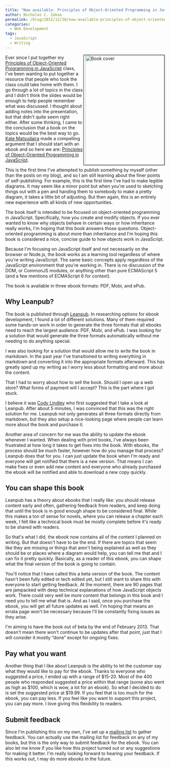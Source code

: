 ```yaml
---
title: "Now available: Principles of Object-Oriented Programming in JavaScript (beta)"
author: Nicholas C. Zakas
permalink: /blog/2012/12/18/now-available-principles-of-object-oriented-programming-in-javascript-beta/
categories:
  - Web Development
tags:
  - JavaScript
  - Writing
---
```

<a href="http://leanpub.com/oopinjavascript" style="float:right; border: 1px solid black;padding-left: 5px"><img src="/images/posts/2012/12/title_page.png" alt="Book cover" width="250" height="346" /></a>Ever since I put together my [Principles of Object-Oriented Programming in JavaScript][1] class, I've been wanting to put together a resource that people who took the class could take home with them. I go through a lot of topics in the class and I didn't think the slides would be enough to help people remember what was discussed. I thought about adding notes into the presentation, but that didn't quite seem right either. After some thinking, I came to the conclusion that a book on the topics would be the best way to go. [Kate Matsudaira][2] made a compelling argument that I should start with an ebook and so here we are: [Principles of Object-Oriented Programming in JavaScript][3].

This is the first time I've attempted to publish something by myself (other than the posts on my blog), and so I am still learning about the finer points of self-publishing. For example, this is the first time I've had to make legible diagrams. It may seem like a minor point but when you're used to sketching things out with a pen and handing them to somebody to make a pretty diagram, it takes a little bit of adjusting. But then again, this is an entirely new experience with all kinds of new opportunities.

The book itself is intended to be focused on object-oriented programming in JavaScript. Specifically, how you create and modify objects. If you ever wanted to know why objects behave in certain ways or how inheritance really works, I'm hoping that this book answers those questions. Object-oriented programming is about more than inheritance and I'm hoping this book is considered a nice, concise guide to how objects work in JavaScript.

Because I'm focusing on JavaScript itself and not necessarily on the browser or Node.js, the book works as a learning tool regardless of where you're writing JavaScript. The same basic concepts apply regardless of the JavaScript environment that you're working in. There is no discussion of the DOM, or CommonJS modules, or anything other than pure ECMAScript 5 (and a few mentions of ECMAScript 6 for context).

The book is available in three ebook formats: PDF, Mobi, and ePub.

## Why Leanpub?

The book is published through [Leanpub][4]. In researching options for ebook development, I found a lot of different solutions. Many of them required some hands-on work in order to generate the three formats that all ebooks need to reach the largest audience: PDF, Mobi, and ePub. I was looking for a solution that would generate the three formats automatically without me needing to do anything special.

I was also looking for a solution that would allow me to write the book in markdown. In the past year I've transitioned to writing everything in markdown and converting it into the appropriate formats afterward. This has greatly sped up my writing as I worry less about formatting and more about the content.

That I had to worry about how to sell the book. Should I open up a web store? What forms of payment will I accept? This is the part where I got stuck.

I believe it was [Cody Lindley][5] who first suggested that I take a look at Leanpub. After about 5 minutes, I was convinced that this was the right solution for me. Leanpub not only generates all three formats directly from markdown, but they also setup a nice-looking page where people can learn more about the book and purchase it.

Another area of concern for me was the ability to update the ebook whenever I wanted. When dealing with print books, I've always been frustrated at how long it takes to get fixes into the book. With ebooks, the process should be much faster, however how do you manage that process? Leanpub does that for you. I can just update the book when I'm ready and everyone will get notified that there is a new version. That means I can make fixes or even add new content and everyone who already purchased the ebook will be notified and able to download a new copy quickly.

## You can shape this book

Leanpub has a theory about ebooks that I really like: you should release content early and often, gathering feedback from readers, and keep doing that until the book is in good enough shape to be considered final. While this makes a ton of sense for novels, where you can release a chapter each week, I felt like a technical book must be mostly complete before it's ready to be shared with readers. 

So that's what I did, the ebook now contains all of the content I planned on writing. But that doesn't have to be the end. If there are topics that seem like they are missing or things that aren't being explained as well as they should be or places where a diagram would help, you can tell me that and I can fix it pretty quickly. Basically, as a reader of this ebook, you can shape what the final version of the book is going to contain.

You'll notice that I have called this a beta version of the book. The content hasn't been fully edited or tech edited yet, but I still want to share this with everyone to start getting feedback. At the moment, there are 90 pages that are jampacked with deep technical explanations of how JavaScript objects work. There could very well be more content that belongs in this book and I need you to tell me what that is. And as I said, once you purchase the ebook, you will get all future updates as well. I'm hoping that means an errata page won't be necessary because I'll be constantly fixing issues as they arise.

I'm aiming to have the book out of beta by the end of February 2013. That doesn't mean there won't continue to be updates after that point, just that I will consider it mostly &#8220;done&#8221; except for ongoing fixes.

## Pay what you want

Another thing that I like about Leanpub is the ability to let the customer say what they would like to pay for the ebook. Thanks to everyone who suggested a price, I ended up with a range of $15-20. Most of the 400 people who responded suggested a price within that range (some also went as high as $100, which is wow, a lot for an ebook). So what I decided to do is set the suggested price at $19.99. If you feel that is too much for the ebook, you can pay less. If you feel like you want to support this project, you can pay more. I love giving this flexibility to readers.

## Submit feedback

Since I'm publishing this on my own, I've set up a [mailing list][6] to gather feedback. You can actually use the mailing list for feedback on any of my books, but this is the only way to submit feedback for the ebook. You can also let me know if you like how this project turned out or any suggestions for making it better. I'm really looking forward to hearing your feedback. If this works out, I may do more ebooks in the future.

 [1]: https://humanwhocodes.com/consulting/principles-of-object-oriented-programming-in-javascript/
 [2]: https://katemats.com
 [3]: https://leanpub.com/oopinjavascript
 [4]: https://leanpub.com
 [5]: https://codylindley.com/
 [6]: https://groups.google.com/group/zakasbooks/
